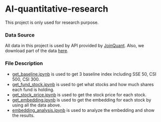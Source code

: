 # AI-quantitative-research

This project is only used for research purpose.

### Data Source

All data in this project is used by API provided by [JoinQuant](https://www.joinquant.com/help/api/help?name=JQData). Also, we download part of the data [here](https://github.com/jerry6066/AI-quantitative-research/tree/master/Data).

### File Description

* [get_baseline.ipynb](https://github.com/jerry6066/AI-quantitative-research/blob/master/get_baseline.ipynb) is used to get 3 baseline index including SSE 50, CSI 500, CSI 300.
* [get_fund_stock.ipynb](https://github.com/jerry6066/AI-quantitative-research/blob/master/get_fund_stock.ipynb) is used to get what stocks and how much shares each fund is holding.
* [get_stock_price.ipynb](https://github.com/jerry6066/AI-quantitative-research/blob/master/get_stock_price.ipynb) is used to get the stock price for each stock.
* [get_embedding.ipynb](https://github.com/jerry6066/AI-quantitative-research/blob/master/get_embedding.ipynb) is used to get the embedding for each stock by using all the data above.
* [embedding_analysis.ipynb](https://github.com/jerry6066/AI-quantitative-research/blob/master/embedding_analysis.ipynb) is used to analyze the embedding and show the results.

